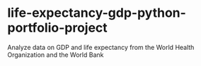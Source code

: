 # life-expectancy-gdp-python-portfolio-project
Analyze data on GDP and life expectancy from the World Health Organization and the World Bank
